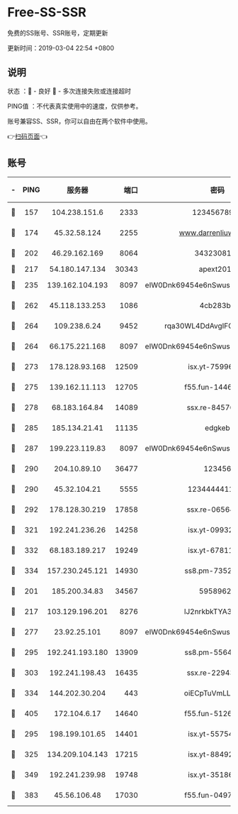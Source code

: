 # Free-SS-SSR

免费的SS账号、SSR账号，定期更新

更新时间：2019-03-04 22:54 +0800

## 说明

状态     ：🙂 - 良好 🙁 - 多次连接失败或连接超时

PING值   ：不代表真实使用中的速度，仅供参考。

账号兼容SS、SSR，你可以自由在两个软件中使用。

👉[扫码页面](https://liesauer.github.io/free-ss-ssr.github.io/)👈

## 账号

|-|PING|服务器|端口|密码|加密方式|区域|
|:----:|:----:|:-----:|-----:|:----:|:----:|:----:|
|🙂|157|104.238.151.6|2333|12345678900|aes-256-cfb|JP|
|🙂|174|45.32.58.124|2255|www.darrenliuwei.com|aes-256-cfb|JP|
|🙂|202|46.29.162.169|8064|3432308177|aes-256-cfb|RU|
|🙂|217|54.180.147.134|30343|apext2019|chacha20|KR|
|🙂|235|139.162.104.193|8097|eIW0Dnk69454e6nSwuspv9DmS201tQ0D|aes-256-cfb|JP|
|🙂|262|45.118.133.253|1086|4cb283b8|aes-256-cfb|SG|
|🙂|264|109.238.6.24|9452|rqa30WL4DdAvgIFG6Fs3znzTa|aes-256-cfb|FR|
|🙂|264|66.175.221.168|8097|eIW0Dnk69454e6nSwuspv9DmS201tQ0D|aes-256-cfb|US|
|🙂|273|178.128.93.168|12509|isx.yt-75996010|aes-256-cfb|SG|
|🙂|275|139.162.11.113|12705|f55.fun-14460072|aes-256-cfb|SG|
|🙂|278|68.183.164.84|14089|ssx.re-84576345|aes-256-cfb|US|
|🙂|285|185.134.21.41|11135|edgkeb|aes-256-cfb|GB|
|🙂|287|199.223.119.83|8097|eIW0Dnk69454e6nSwuspv9DmS201tQ0D|aes-256-cfb|US|
|🙂|290|204.10.89.10|36477|123456|aes-256-cfb|US|
|🙂|290|45.32.104.21|5555|1234444411111|aes-256-cfb|SG|
|🙂|292|178.128.30.219|17858|ssx.re-06564019|aes-256-cfb|SG|
|🙂|321|192.241.236.26|14258|isx.yt-09932989|aes-256-cfb|US|
|🙂|332|68.183.189.217|19249|isx.yt-67811831|aes-256-cfb|SG|
|🙂|334|157.230.245.121|14930|ss8.pm-73529175|aes-256-cfb|SG|
|🙂|201|185.200.34.83|34567|59589627|aes-256-cfb|US|
|🙂|217|103.129.196.201|8276|lJ2nrkbkTYA30wv0|aes-256-cfb|US|
|🙂|277|23.92.25.101|8097|eIW0Dnk69454e6nSwuspv9DmS201tQ0D|aes-256-cfb|US|
|🙂|295|192.241.193.180|13909|ss8.pm-55642212|aes-256-cfb|US|
|🙂|303|192.241.198.43|16435|ssx.re-22943266|aes-256-cfb|US|
|🙂|334|144.202.30.204|443|oiECpTuVmLLxk4Ts|aes-256-cfb|US|
|🙂|405|172.104.6.17|14640|f55.fun-51267758|aes-256-cfb|US|
|🙁|295|198.199.101.65|14401|isx.yt-55754807|aes-256-cfb|US|
|🙁|325|134.209.104.143|17215|isx.yt-88492022|aes-256-cfb|SG|
|🙁|349|192.241.239.98|19748|isx.yt-35186982|aes-256-cfb|US|
|🙁|383|45.56.106.48|17030|f55.fun-04977203|aes-256-cfb|US|
